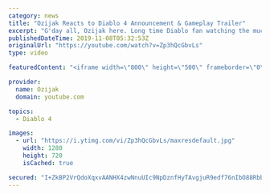 ```yaml
---
category: news
title: "Ozijak Reacts to Diablo 4 Announcement & Gameplay Trailer"
excerpt: "G'day all, Ozijak here. Long time Diablo fan watching the much anticipated trailers as Blizzard streamed it. So so hyped!! Hahahaha :D Literal nerdgasm were ..."
publishedDateTime: 2019-11-08T05:32:53Z
originalUrl: "https://youtube.com/watch?v=Zp3hQcGbvLs"
type: video

featuredContent: "<iframe width=\"800\" height=\"500\" frameborder=\"0\" src=\"https://www.youtube.com/embed/Zp3hQcGbvLs\" allow=\"accelerometer; autoplay; encrypted-media; gyroscope; picture-in-picture\" allowfullscreen></iframe>"

provider:
  name: Ozijak
  domain: youtube.com

topics:
  - Diablo 4

images:
  - url: "https://i.ytimg.com/vi/Zp3hQcGbvLs/maxresdefault.jpg"
    width: 1280
    height: 720
    isCached: true

secured: "I+ZkBP2VrQdoXqxvAANHX4zwNnuUIc9NpDznfHyTAvgjuR9edf76nIbO88Rbb9R1b8NucaxriyPsO1Dkjqf8yKmeHoT6FuPpXrZPFfc3INxDk2WRiWgmT64Lzt9EMHGeVVHKDgueMkhftV/XRqvFzniECX1P7G/gssIHJO4z1EcK4R2G7DEVdH2Cp/PAYoAiGkGHgX4VjxT0nQnv4bMQaylIK7v8oOPAmfJd8DKUxbpl20ZuqIwx++BQusEcdWY6EjcrVLDaSEAUCHOH5OW0xJo+KIE85Ey5STiWKrjeN9cLB88M9oSFcM1hDlj9uTsE8GaO3CCdkNKXwqzgxIErP7ddxQBrUkyOXo2L9jcTMb0ZELIVsClm/d4ff8CwTCKlfGONACODDTHTUbiOW1Tt81ITlkq5afLgr00g/ZUfFefrec9VfnLcRFp6e22kPFUM;tWsePVrwniQ0LR/CuiEYQQ=="
---
```


